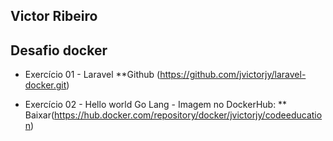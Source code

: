 ## Victor Ribeiro

## Desafio docker 

- Exercício 01 - Laravel **Github (https://github.com/jvictorjy/laravel-docker.git)

- Exercício 02 - Hello world Go Lang -
Imagem no DockerHub: ** Baixar(https://hub.docker.com/repository/docker/jvictorjy/codeeducation) 
